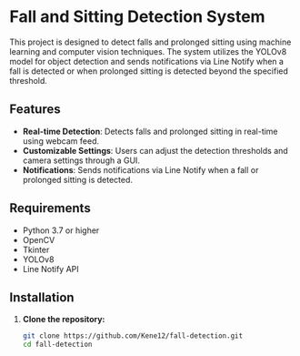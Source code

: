 # Fall and Sitting Detection System

This project is designed to detect falls and prolonged sitting using machine learning and computer vision techniques. The system utilizes the YOLOv8 model for object detection and sends notifications via Line Notify when a fall is detected or when prolonged sitting is detected beyond the specified threshold.

## Features

- **Real-time Detection**: Detects falls and prolonged sitting in real-time using webcam feed.
- **Customizable Settings**: Users can adjust the detection thresholds and camera settings through a GUI.
- **Notifications**: Sends notifications via Line Notify when a fall or prolonged sitting is detected.

## Requirements

- Python 3.7 or higher
- OpenCV
- Tkinter
- YOLOv8
- Line Notify API

## Installation

1. **Clone the repository:**
   ```bash
   git clone https://github.com/Kene12/fall-detection.git
   cd fall-detection
